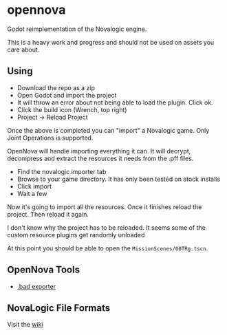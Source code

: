 # opennova

Godot reimplementation of the Novalogic engine.


This is a heavy work and progress and should not be used on assets you care about.

## Using

- Download the repo as a zip
- Open Godot and import the project
- It will throw an error about not being able to load the plugin. Click ok.
- Click the build icon (Wrench, top right)
- Project -> Reload Project

Once the above is completed you can "import" a Novalogic game. Only Joint Operations
is supported.

OpenNova will handle importing everything it can. It will decrypt, decompress and extract the resources
it needs from the .pff files.

- Find the novalogic importer tab
- Browse to your game directory. It has only been tested on stock installs
- Click import
- Wait a few


Now it's going to import all the resources. Once it finishes reload the project. Then reload it again.

I don't know why the project has to be
reloaded. It seems some of the custom resource plugins get randomly unloaded

At this point you should be able to open the `MissionScenes/00TRg.tscn`. 

## OpenNova Tools

- [.bad exporter](https://github.com/taylorfinnell/onbadexporter/)

## NovaLogic File Formats

Visit the [wiki](https://github.com/taylorfinnell/opennova/wiki)
